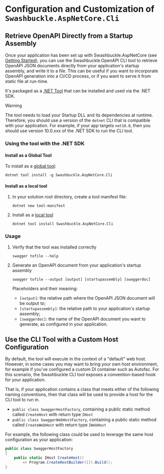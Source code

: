 # Configuration and Customization of `Swashbuckle.AspNetCore.Cli`

## Retrieve OpenAPI Directly from a Startup Assembly

Once your application has been set up with Swashbuckle.AspNetCore (see [Getting Started](../README.md#getting-started)), you can
use the Swashbuckle.OpenAPI CLI tool to retrieve OpenAPI JSON documents directly from your application's startup assembly, and write
it to a file. This can be useful if you want to incorporate OpenAPI generation into a CI/CD process, or if you want to serve
it from static file at run-time.

It's packaged as a [.NET Tool](https://learn.microsoft.com/dotnet/core/tools/global-tools) that can be installed and used via the .NET SDK.

> [!WARNING]
> The tool needs to load your Startup DLL and its dependencies at runtime. Therefore, you should use a version of the `dotnet` CLI
> that is compatible with your application. For example, if your app targets `net10.0`, then you should use version 10.0.xxx of the
> .NET SDK to run the CLI tool.

### Using the tool with the .NET SDK

#### Install as a Global Tool

To install as a [global tool](https://learn.microsoft.com/dotnet/core/tools/global-tools#install-a-global-tool):

```terminal
dotnet tool install -g Swashbuckle.AspNetCore.Cli
```

#### Install as a local tool

1. In your solution root directory, create a tool manifest file:

    ```terminal
    dotnet new tool-manifest
    ```

2. Install as a [local tool](https://learn.microsoft.com/dotnet/core/tools/global-tools#install-a-local-tool)

    ```terminal
    dotnet tool install Swashbuckle.AspNetCore.Cli
    ```

### Usage

1. Verify that the tool was installed correctly

    ```termainal
    swagger tofile --help
    ```

2. Generate an OpenAPI document from your application's startup assembly

    ```terminal
    swagger tofile --output [output] [startupassembly] [swaggerdoc]
    ```

    Placeholders and their meaning:
    * `[output]`: the relative path where the OpenAPI JSON document will be output to;
    * `[startupassembly]`: the relative path to your application's startup assembly;
    * `[swaggerdoc]`: the name of the OpenAPI document you want to generate, as configured in your application.

## Use the CLI Tool with a Custom Host Configuration

By default, the tool will execute in the context of a "default" web host. However, in some cases you may want to
bring your own host environment, for example if you've configured a custom DI container such as Autofac. For this
scenario, the Swashbuckle CLI tool exposes a convention-based hook for your application.

That is, if your application contains a class that meets either of the following naming conventions, then that class
will be used to provide a host for the CLI tool to run in.

* `public class SwaggerHostFactory`, containing a public static method called `CreateHost` with return type `IHost`
* `public class SwaggerWebHostFactory`, containing a public static method called `CreateWebHost` with return type `IWebHost`

For example, the following class could be used to leverage the same host configuration as your application:

```csharp
public class SwaggerHostFactory
{
    public static IHost CreateHost()
        => Program.CreateHostBuilder([]).Build();
}
```
